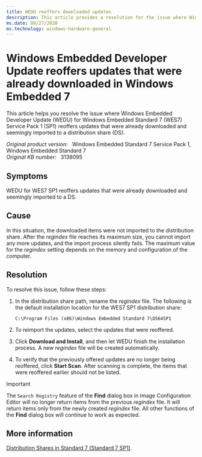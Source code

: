 ```yaml
---
title: WEDU reoffers downloaded updates
description: This article provides a resolution for the issue where Windows Embedded Developer Update for Windows Embedded Standard 7 (WES7) Service Pack 1 (SP1) reoffers updates that were already downloaded and seemingly imported to a distribution share (DS).
ms.date: 08/27/2020
ms.technology: windows-hardware-general
---
```

# Windows Embedded Developer Update reoffers updates that were already downloaded in Windows Embedded 7

This article helps you resolve the issue where Windows Embedded Developer Update (WEDU) for Windows Embedded Standard 7 (WES7) Service Pack 1 (SP1) reoffers updates that were already downloaded and seemingly imported to a distribution share (DS).

_Original product version:_ &nbsp; Windows Embedded Standard 7 Service Pack 1, Windows Embedded Standard 7  
_Original KB number:_ &nbsp; 3138095

## Symptoms

WEDU for WES7 SP1 reoffers updates that were already downloaded and seemingly imported to a DS.

## Cause

In this situation, the downloaded items were not imported to the distribution share. After the *regindex* file reaches its maximum size, you cannot import any more updates, and the import process silently fails. The maximum value for the *regindex* setting depends on the memory and configuration of the computer.

## Resolution

To resolve this issue, follow these steps:

1. In the distribution share path, rename the *regindex* file. The following is the default installation location for the WES7 SP1 distribution share:

    `C:\Program Files (x86)\Windows Embedded Standard 7\DS64SP1`

2. To reimport the updates, select the updates that were reoffered.
3. Click **Download and Install**, and then let WEDU finish the installation process. A new *regindex* file will be created automatically.
4. To verify that the previously offered updates are no longer being reoffered, click **Start Scan**. After scanning is complete, the items that were reoffered earlier should not be listed.

> [!IMPORTANT]
> The `Search Registry` feature of the **Find** dialog box in Image Configuration Editor will no longer return items from the previous *regindex* file. It will return items only from the newly created *regindex* file. All other functions of the **Find**  dialog box will continue to work as expected.

## More information

[Distribution Shares in Standard 7 (Standard 7 SP1)](/previous-versions/windows/embedded/ff794652(v=winembedded.60)).
